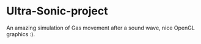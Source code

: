 # Ultra-Sonic-project
An amazing simulation of Gas movement after a sound wave, nice OpenGL graphics :).

